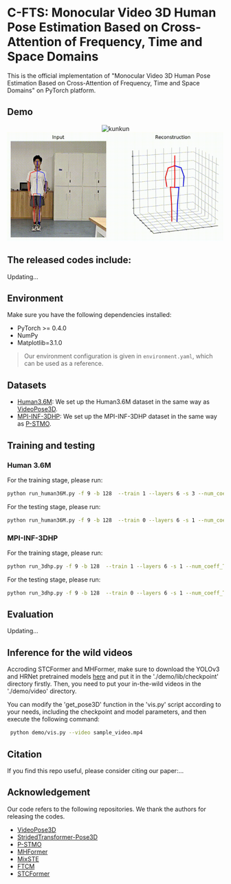 # C-FTS: Monocular Video 3D Human Pose Estimation Based on Cross-Attention of Frequency, Time and Space Domains

This is the official implementation of "Monocular Video 3D Human Pose Estimation Based on Cross-Attention of Frequency, Time and Space Domains" on PyTorch platform.

## Demo
<div align=center>

![kunkun](video_1.gif)
![myVideo](video_2.gif)

</div>

## The released codes include:
Updating...

## Environment
Make sure you have the following dependencies installed:
* PyTorch >= 0.4.0
* NumPy
* Matplotlib=3.1.0
> Our environment configuration is given in ```environment.yaml```, which can be used as a reference.

## Datasets

- [Human3.6M](http://vision.imar.ro/human3.6m): We set up the Human3.6M dataset in the same way as [VideoPose3D](https://github.com/facebookresearch/VideoPose3D/blob/master/DATASETS.md). 
- [MPI-INF-3DHP](https://vcai.mpi-inf.mpg.de/3dhp-dataset/): We set up the MPI-INF-3DHP dataset in the same way as [P-STMO](https://github.com/paTRICK-swk/P-STMO). 



## Training and testing

### Human 3.6M
For the training stage, please run:
```bash
python run_human36M.py -f 9 -b 128  --train 1 --layers 6 -s 3 --num_coeff_Time_kept 3 --model_downsample_rate 8 -c "human3.6M-model"
```
For the testing stage, please run:
```bash
python run_human36M.py -f 9 -b 128  --train 0 --layers 6 -s 1 --num_coeff_Time_kept 3 --model_downsample_rate 8 -c "human3.6M-model" --reload 1 --previous_dir ./checkpoint/your_best_model.pth
```

### MPI-INF-3DHP
For the training stage, please run:
```bash
python run_3dhp.py -f 9 -b 128  --train 1 --layers 6 -s 1 --num_coeff_Time_kept 3 --model_downsample_rate 8 -c "3dhp-model"
```
For the testing stage, please run:
```bash
python run_3dhp.py -f 9 -b 128  --train 0 --layers 6 -s 1 --num_coeff_Time_kept 3 --model_downsample_rate 8 -c "3dhp-model" --reload 1 --previous_dir ./checkpoint/your_best_model.pth
```


## Evaluation
Updating...

## Inference for the wild videos
Accroding STCFormer and MHFormer, make sure to download the YOLOv3 and HRNet pretrained models [here](https://drive.google.com/drive/folders/1_ENAMOsPM7FXmdYRbkwbFHgzQq_B_NQA) and put it in the './demo/lib/checkpoint' directory firstly. Then, you need to put your in-the-wild videos in the './demo/video' directory.

You can modify the 'get_pose3D' function in the 'vis.py' script according to your needs, including the checkpoint and model parameters, and then execute the following command:

```bash
 python demo/vis.py --video sample_video.mp4
```

## Citation

If you find this repo useful, please consider citing our paper:...

## Acknowledgement
Our code refers to the following repositories. We thank the authors for releasing the codes.

- [VideoPose3D](https://github.com/facebookresearch/VideoPose3D) 
- [StridedTransformer-Pose3D](https://github.com/Vegetebird/StridedTransformer-Pose3D) 
- [P-STMO](https://github.com/paTRICK-swk/P-STMO/tree/main) 
- [MHFormer](https://github.com/Vegetebird/MHFormer) 
- [MixSTE](https://github.com/JinluZhang1126/MixSTE) 
- [FTCM](https://github.com/zhenhuat/FTCM)
- [STCFormer](https://github.com/zhenhuat/STCFormer)

